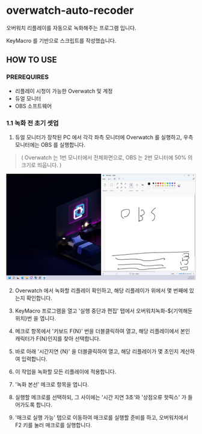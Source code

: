 # overwatch-auto-recoder
오버워치 리플레이를 자동으로 녹화해주는 프로그램 입니다.

KeyMacro 를 기반으로 스크립트를 작성했습니다.

## HOW TO USE
### PREREQUIRES
- 리플레이 시청이 가능한 Overwatch 및 계정
- 듀얼 모니터
- OBS 소프트웨어

### 1.1 녹화 전 초기 셋업
1. 듀얼 모니터가 장착된 PC 에서 각각 좌측 모니터에 Overwatch 를 실행하고, 우측 모니터에는 OBS 를 실행합니다.
> ( Overwatch 는 1번 모니터에서 전체화면으로, OBS 는 2번 모니터에 50% 의 크기로 띄웁니다. )
<img src="https://raw.githubusercontent.com/bb2002/overwatch-auto-recoder/main/20220612_095059.png" />

2. Overwatch 에서 녹화할 리플레이 확인하고, 해당 리플레이가 위에서 몇 번째에 있는지 확인합니다.

3. KeyMacro 프로그램을 열고 '실행 중단과 편집' 탭에서 오버워치녹화-${기억해둔위치}번 을 엽니다.

4. 메크로 항목에서 '키보드 F{N}' 번을 더블클릭하여 열고, 해당 리플레이에서 본인 캐릭터가 F{N}인지를 찾아 선택합니다.

5. 바로 아래 '시간지연 {N}' 을 더블클릭하여 열고, 해당 리플레이가 몇 초인지 계산하여 입력합니다.

6. 이 작업을 녹화할 모든 리플레이에 적용합니다.

7. '녹화 본선' 메크로 항목을 엽니다.

8. 실행할 메크로를 선택하되, 그 사이에는 '시간 지연 3초'와 '상점오류 핫픽스' 가 들어가도록 합니다.

9. '매크로 실행 가능' 탭으로 이동하여 매크로를 실행할 준비를 하고, 오버워치에서 F2 키를 눌러 매크로를 실행합니다.
